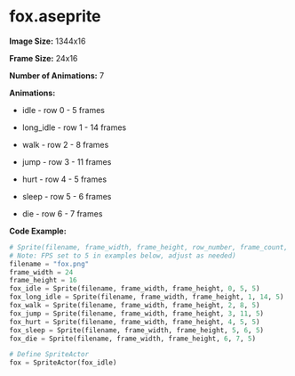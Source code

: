 # fox.aseprite
**Image Size:** 1344x16

**Frame Size:** 24x16

**Number of Animations:** 7

**Animations:**
- idle - row 0 - 5 frames

- long_idle - row 1 - 14 frames

- walk - row 2 - 8 frames

- jump - row 3 - 11 frames

- hurt - row 4 - 5 frames

- sleep - row 5 - 6 frames

- die - row 6 - 7 frames

**Code Example:**
```python
# Sprite(filename, frame_width, frame_height, row_number, frame_count, fps)
# Note: FPS set to 5 in examples below, adjust as needed)
filename = "fox.png"
frame_width = 24
frame_height = 16
fox_idle = Sprite(filename, frame_width, frame_height, 0, 5, 5)
fox_long_idle = Sprite(filename, frame_width, frame_height, 1, 14, 5)
fox_walk = Sprite(filename, frame_width, frame_height, 2, 8, 5)
fox_jump = Sprite(filename, frame_width, frame_height, 3, 11, 5)
fox_hurt = Sprite(filename, frame_width, frame_height, 4, 5, 5)
fox_sleep = Sprite(filename, frame_width, frame_height, 5, 6, 5)
fox_die = Sprite(filename, frame_width, frame_height, 6, 7, 5)

# Define SpriteActor
fox = SpriteActor(fox_idle)
```
